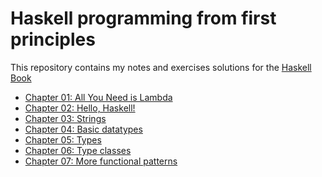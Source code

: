 # Haskell programming from first principles

This repository contains my notes and exercises solutions for the [Haskell Book][haskell-book]

- [Chapter 01: All You Need is Lambda](/chapter-01)
- [Chapter 02: Hello, Haskell!](/chapter-02)
- [Chapter 03: Strings](/chapter-03)
- [Chapter 04: Basic datatypes](/chapter-04)
- [Chapter 05: Types](/chapter-05)
- [Chapter 06: Type classes](/chapter-06)
- [Chapter 07: More functional patterns](/chapter-07)


[haskell-book]: http://haskellbook.com/

